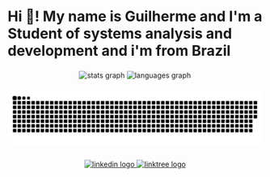 <h1 align="left">Hi 👋! My name is Guilherme and I'm a Student of systems analysis and development and i'm from Brazil</h1>

###

<div align="center">
  <img src="https://github-readme-stats.vercel.app/api?username=GuiAlbqrqe&hide_title=false&hide_rank=false&show_icons=true&include_all_commits=true&count_private=true&disable_animations=false&theme=dracula&locale=en&hide_border=false&order=1" height="150" alt="stats graph"  />
  <img src="https://github-readme-stats.vercel.app/api/top-langs?username=GuiAlbqrqe&locale=en&hide_title=false&layout=compact&card_width=320&langs_count=5&theme=dracula&hide_border=false&order=2" height="150" alt="languages graph"  />
</div>

###

<img src="https://raw.githubusercontent.com/GuiAlbqrqe/GuiAlbqrqe/main/snake.svg" alt="Snake animation" />

###

<div align="center">
  <a href="https://www.linkedin.com/in/guialbqrqe/" target="_blank">
    <img src="https://img.shields.io/static/v1?message=LinkedIn&logo=linkedin&label=&color=0077B5&logoColor=white&labelColor=&style=for-the-badge" height="40" alt="linkedin logo"  />
  </a>
  <a href="https://guialbqrqe.github.io/meu-portifolio/index.html" target="_blank">
    <img src="https://img.shields.io/static/v1?message=Meu%20Portif%C3%B3lio&logo=linktree&label=&color=f67828&logoColor=f67828&labelColor=&style=for-the-badge" height="40" alt="linktree logo"  />
  </a>
</div>

###
